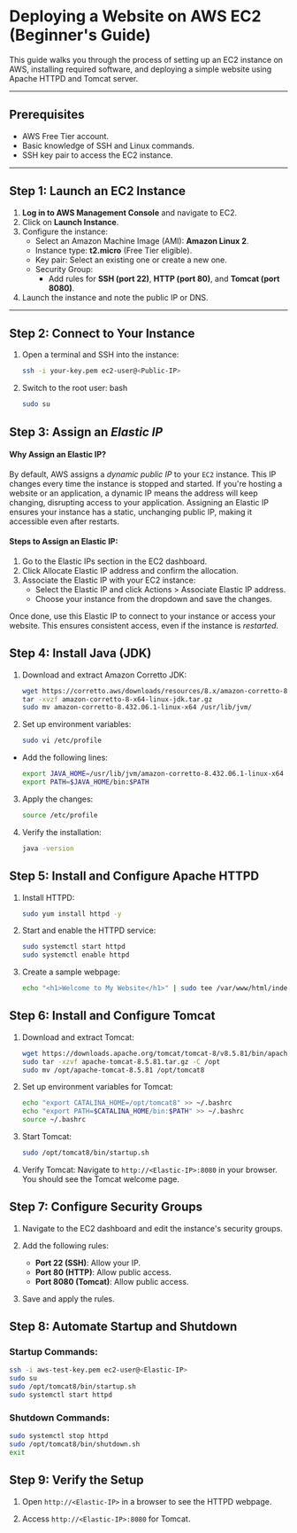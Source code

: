 # Deploying a Website on AWS EC2 (Beginner's Guide)

This guide walks you through the process of setting up an EC2 instance on AWS, installing required software, and deploying a simple website using Apache HTTPD and Tomcat server. 

---

## Prerequisites
- AWS Free Tier account.
- Basic knowledge of SSH and Linux commands.
- SSH key pair to access the EC2 instance.

---

## Step 1: Launch an EC2 Instance
1. **Log in to AWS Management Console** and navigate to EC2.
2. Click on **Launch Instance**.
3. Configure the instance:
   - Select an Amazon Machine Image (AMI): **Amazon Linux 2**.
   - Instance type: **t2.micro** (Free Tier eligible).
   - Key pair: Select an existing one or create a new one.
   - Security Group:
     - Add rules for **SSH (port 22)**, **HTTP (port 80)**, and **Tomcat (port 8080)**.
4. Launch the instance and note the public IP or DNS.

---

## Step 2: Connect to Your Instance
1. Open a terminal and SSH into the instance:
   
   ```bash
   ssh -i your-key.pem ec2-user@<Public-IP>
   ```
2. Switch to the root user:
bash
   
   ```bash
   sudo su
   ```

## Step 3: Assign an *Elastic IP*
#### Why Assign an Elastic IP?
By default, AWS assigns a *dynamic public IP* to your `EC2` instance. This IP changes every time the instance is stopped and started. If you're hosting a website or an application, a dynamic IP means the address will keep changing, disrupting access to your application. Assigning an Elastic IP ensures your instance has a static, unchanging public IP, making it accessible even after restarts.

#### Steps to Assign an Elastic IP:
1. Go to the Elastic IPs section in the EC2 dashboard.
2. Click Allocate Elastic IP address and confirm the allocation.
3. Associate the Elastic IP with your EC2 instance:
   - Select the Elastic IP and click Actions > Associate Elastic IP address.
   - Choose your instance from the dropdown and save the changes.

Once done, use this Elastic IP to connect to your instance or access your website. This ensures consistent access, even if the instance is *restarted*.

## Step 4: Install Java (JDK)

1. Download and extract Amazon Corretto JDK:
   ```bash
   wget https://corretto.aws/downloads/resources/8.x/amazon-corretto-8-x64-linux-jdk.tar.gz
   tar -xvzf amazon-corretto-8-x64-linux-jdk.tar.gz
   sudo mv amazon-corretto-8.432.06.1-linux-x64 /usr/lib/jvm/
   ```

2. Set up environment variables:
   
   ```bash
   sudo vi /etc/profile
   ```

- Add the following lines:
   ```bash
   export JAVA_HOME=/usr/lib/jvm/amazon-corretto-8.432.06.1-linux-x64
   export PATH=$JAVA_HOME/bin:$PATH
   ```

3. Apply the changes:

   ```bash
   source /etc/profile
   ```

4. Verify the installation:

   ```bash
   java -version
   ```

## Step 5: Install and Configure Apache HTTPD

1. Install HTTPD:

   ```bash
   sudo yum install httpd -y
   ```
2. Start and enable the HTTPD service:

   ```bash
   sudo systemctl start httpd
   sudo systemctl enable httpd
   ```

3. Create a sample webpage:
   ```bash
   echo "<h1>Welcome to My Website</h1>" | sudo tee /var/www/html/index.html
   ```

## Step 6: Install and Configure Tomcat
1. Download and extract Tomcat:
   ```bash
   wget https://downloads.apache.org/tomcat/tomcat-8/v8.5.81/bin/apache-tomcat-8.5.81.tar.gz
   sudo tar -xzvf apache-tomcat-8.5.81.tar.gz -C /opt
   sudo mv /opt/apache-tomcat-8.5.81 /opt/tomcat8
   ```

2. Set up environment variables for Tomcat:
   ```bash
   echo "export CATALINA_HOME=/opt/tomcat8" >> ~/.bashrc
   echo "export PATH=$CATALINA_HOME/bin:$PATH" >> ~/.bashrc
   source ~/.bashrc
   ```

3. Start Tomcat:
   ```bash
   sudo /opt/tomcat8/bin/startup.sh
   ```

4. Verify Tomcat: Navigate to `http://<Elastic-IP>:8080` in your browser. You should see the Tomcat welcome page.

## Step 7: Configure Security Groups

1. Navigate to the EC2 dashboard and edit the instance's security groups.

2. Add the following rules:
   - **Port 22 (SSH)**: Allow your IP.
   - **Port 80 (HTTP)**: Allow public access.
   - **Port 8080 (Tomcat)**: Allow public access.

3. Save and apply the rules.

## Step 8: Automate Startup and Shutdown

### Startup Commands:

   ```bash
   ssh -i aws-test-key.pem ec2-user@<Elastic-IP>
   sudo su
   sudo /opt/tomcat8/bin/startup.sh
   sudo systemctl start httpd
   ```

### Shutdown Commands:

   ```bash
   sudo systemctl stop httpd
   sudo /opt/tomcat8/bin/shutdown.sh
   exit
   ```

## Step 9: Verify the Setup

1. Open `http://<Elastic-IP>` in a browser to see the HTTPD webpage.

2. Access `http://<Elastic-IP>:8080` for Tomcat.
